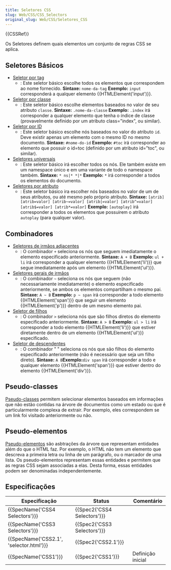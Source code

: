 ```yaml
---
title: Seletores CSS
slug: Web/CSS/CSS_Selectors
original_slug: Web/CSS/Seletores_CSS
---
```


{{CSSRef}}

Os Seletores definem quais elementos um conjunto de regras CSS se aplica.

## Seletores Básicos

- [Seletor por tag](/pt-BR/docs/Web/CSS/Type_selectors)
  - : Este seletor básico escolhe todos os elementos que correspondem ao nome fornecido.
    **Sintaxe:** `nome-da-tag`
    **Exemplo:** `input` corresponderá a qualquer elemento {{HTMLElement('input')}}.
- [Seletor por classe](/pt-BR/docs/Web/CSS/Class_selectors)
  - : Este seletor básico escolhe elementos baseados no valor de seu atributo `classe`. **Sintaxe:** `.nome-da-classe`
    **Exemplo:** `.index` irá corresponder a qualquer elemento que tenha o índice de classe (provavelmente definido por um atributo class="index", ou similar).
- [Seletor por ID](/pt-BR/docs/Web/CSS/ID_selectors)
  - : Este seletor básico escolhe nós baseados no valor do atributo `id`. Deve existir apenas um elemento com o mesmo ID no mesmo documento.
    **Sintaxe:** `#nome-do-id`
    **Exemplo:** `#toc` irá corresponder ao elemento que possuir o id=toc (definido por um atributo id="toc", ou similar).
- [Seletores universais](/pt-BR/docs/Web/CSS/Universal_selectors)
  - : Este seletor básico irá escolher todos os nós. Ele também existe em um namespace único e em uma variante de todo o namespace também.
    **Sintaxe:** `* ns|* *|*`
    **Exemplo:** `*` irá corresponder a todos os elementos do documento.
- [Seletores por atributo](/pt-BR/docs/Web/CSS/Attribute_selectors)
  - : Este seletor básico ira escolher nós baseados no valor de um de seus atributos, ou até mesmo pelo próprio atributo.
    **Sintaxe:** `[atrib] [atrib=valor] [atrib~=valor] [atrib|=valor] [atrib^=valor] [atrib$=valor] [atrib*=valor]`
    **Exemplo:** `[autoplay]` irá corresponder a todos os elementos que possuirem o atributo `autoplay` (para qualquer valor).

## Combinadores

- [Seletores de irmãos adjacentes](/pt-BR/docs/Web/CSS/Adjacent_sibling_selectors)
  - : O combinador `+` seleciona os nós que seguem imediatamente o elemento especificado anteriormente.
    **Sintaxe:** `A + B`
    **Exemplo:** `ul + li` irá corresponder a qualquer elemento {{HTMLElement('li')}} que segue imediatamente após um elemento {{HTMLElement('ul')}}.
- [Seletores gerais de irmãos](/pt-BR/docs/Web/CSS/General_sibling_selectors)
  - : O combinador `~` seleciona os nós que seguem (não necessariamente imediatamente) o elemento especificado anteriormente, se ambos os elementos compartilham o mesmo pai.
    **Sintaxe:** `A ~ B`
    **Exemplo:** `p ~ span` irá corresponder a todo elemento {{HTMLElement('span')}} que seguir um elemento {{HTMLElement('p')}} dentro de um mesmo elemento pai.
- [Seletor de filhos](/pt-BR/docs/Web/CSS/Child_selectors)
  - : O combinador `>` seleciona nós que são filhos diretos do elemento especificado anteriormente.
    **Sintaxe:** `A > B`
    **Exemplo:** `ul > li` irá corresponder a todo elemento {{HTMLElement('li')}} que estiver diretamente dentro de um elemento {{HTMLElement('ul')}} especificado.
- [Seletor de descendentes](/pt-BR/docs/Web/CSS/Descendant_selectors)
  - : O combinador " " seleciona os nós que são filhos do elemento especificado anteriormente (não é necessário que seja um filho direto). **Sintaxe:** `A B`**Exemplo:**`div span` irá corresponder a todo e qualquer elemento {{HTMLElement('span')}} que estiver dentro do elemento {{HTMLElement('div')}}.

## Pseudo-classes

[Pseudo-classes](/pt-BR/docs/Web/CSS/Pseudo-classes) permitem selecionar elementos baseados em informações que não estão contidas na árvore de documentos como um estado ou que é particularmente complexa de extrair. Por exemplo, eles correspondem se um link foi visitado anteriormente ou não.

## Pseudo-elementos

[Pseudo-elementos](/pt-BR/docs/Web/CSS/Pseudo-elementos) são asbtrações da árvore que representam entidades além do que o HTML faz. Por exemplo, o HTML não tem um elemento que descreva a primeira letra ou linha de um parágrafo, ou o marcador de uma lista. Os pseudo-elementos representam essas entidades e permitem que as regras CSS sejam associadas a elas. Desta forma, essas entidades podem ser denominadas independentemente.

## Especificações

| Especificação                                        | Status                               | Comentário        |
| ---------------------------------------------------- | ------------------------------------ | ----------------- |
| {{SpecName('CSS4 Selectors')}}             | {{Spec2('CSS4 Selectors')}} |                   |
| {{SpecName('CSS3 Selectors')}}             | {{Spec2('CSS3 Selectors')}} |                   |
| {{SpecName('CSS2.1', 'selector.html')}} | {{Spec2('CSS2.1')}}             |                   |
| {{SpecName('CSS1')}}                         | {{Spec2('CSS1')}}             | Definição inicial |
